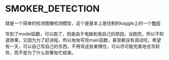 # SMOKER_DETECTION

就是一个简单的检测图像检测模型，这个是基本上是仿制的kaggle上的一个[教程](https://www.kaggle.com/code/chihjungwang/smoker-detection-by-pytorch-acc-95#Metrics)

写到了model函数，可以跑了，但是由于电脑和我自己的原因，没跑完，所以不知道效果，又因为为了赶进程，所以匆匆写完main函数，甚至都没有调试哎，希望有一天，可以自己写自己的东西，不用背这些束缚住，可以尽可能完美地去写软件，而不是为了什么软著匆忙结束。
